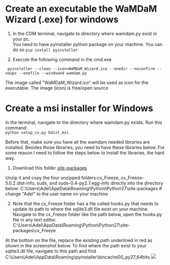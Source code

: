 # Create an executable the WaMDaM Wizard (.exe) for windows
 
1. In the CDM terminal, navigate to directory where wamdam.py exist in your pc.  
You need to have pyinstaller python package on your machine. You can do so
```pip install pyinstaller```

2. Execute the following command in the cmd.exe 

``` pyinstaller --clean --icon=WaMDaM_Wizard.ico --onedir --noconfirm --noupx --onefile --windowed wamdam.py```

The image called "WaMDaM_Wizard.ico" will be used as icon for the executable. The image (icon) is free/open source

# Create a msi installer for Windows

In the terminal, navigate to the directory where wamdam.py exists. Run this command:   
```python setup_cx.py bdist_msi```


Before that, make sure you have all the wamdam needed libraries are installed. Besides those libraries, you need to have these libraries below. For some reason I need to follow the steps below to install the libraries, the hard way.

1. Download this folder [site-packages](https://github.com/amabdallah/draftWaMDaM/blob/master/site-packages.zip)

Unzip it and copy the four unzipped folders:cx_Freeze, cx_Freeze-5.0.2.dist-info, suds, and suds-0.4-py2.7.egg-info
directly into the directory below: 
C:\Users\Adel\AppData\Roaming\Python\Python27\site-packages    # change "Adel" to the user name on your machine

2. Note that the cx_Freeze folder has a file called hooks.py that needs to update its path to where the sqlite3.dll file exist on your machine.
Navigate to the cx_Freeze folder like the path below, open the hooks.py file in any text editor. 
C:\Users\Adel\AppData\Roaming\Python\Python27\site-packages\cx_Freeze

At the bottom on the file, replace the existing path underlined in red as shown in the screenshot below. To find where the path exist to your sqlite3.dll file, navigate to this path and find 
C:\Users\Adel\AppData\Roaming\pyinstaller\bincache00_py27_64bits
![](https://github.com/amabdallah/draftWaMDaM/blob/master/SqliteDDL_hooks_path.PNG)
